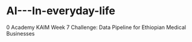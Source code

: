 # AI---In-everyday-life
0 Academy KAIM Week 7 Challenge: Data Pipeline for Ethiopian Medical Businesses
